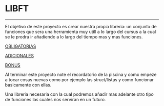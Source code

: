 # LIBFT

---

El objetivo de este proyecto es crear nuestra propia libreria: un conjunto de funciones que sera una herramienta muy utill a lo largo del cursus a la cual se le prodra ir añadiendo a lo largo del tiempo mas y mas funciones.

[OBLIGATORIAS](./Documentation/OBLIGATORIAS/OBLIGATORIAS.md)

[ADICIONALES](./Documentation/ADICIONALES/ADICIONALES.md)

[BONUS](./Documentation/BONUS/BONUS.md)

Al terminar este proyecto note el recordatorio de la piscina y como empeze a tocar cosas nuevas como por ejemplo las struct/listas y como funcionar basicamente con ellas.

Una libreria necesaria con la cual podremos añadir mas adelante otro tipo de funciones las cuales nos serviran en un futuro.